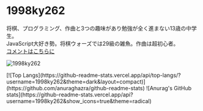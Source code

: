 # 1998ky262
将棋、プログラミング、作曲と3つの趣味があり勉強が全く進まない13歳の中学生。<br>
JavaScript大好き勢。将棋ウォーズでは29級の雑魚。作曲は超初心者。<br>
<a href="https://github.com/1998ky262/1998ky262/issues/1">コメントはこちらに</a>
<p align="left"> <img src="https://komarev.com/ghpvc/?username=1998ky262&label=Profile%20views&color=0e75b6&style=flat" alt="1998ky262"> </p>
[![Top Langs](https://github-readme-stats.vercel.app/api/top-langs/?username=1998ky262&theme=dark&layout=compact)](https://github.com/anuraghazra/github-readme-stats)
![Anurag's GitHub stats](https://github-readme-stats.vercel.app/api?username=1998ky262&show_icons=true&theme=radical)
